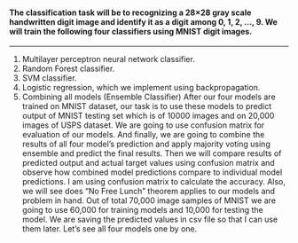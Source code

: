 #### The classification task will be to recognizing a 28×28 gray scale handwritten digit image and identify it as a digit among 0, 1, 2, ..., 9. We will train the following four classifiers using MNIST digit images.
---
1. Multilayer perceptron neural network classifier.
2. Random Forest classifier.
3. SVM classifier.
4. Logistic regression, which we implement using backpropagation.<br>
5. Combining all models (Ensemble Classifier)
After our four models are trained on MNIST dataset, our task is to use these models to predict output of MNIST testing set which is of 10000 images and on 20,000 images of USPS dataset. We are going to use confusion matrix for evaluation of our models. And finally, we are going to combine the results of all four model’s prediction and apply majority voting using ensemble and predict the final results. Then we will compare results of predicted output and actual target values using confusion matrix and observe how combined model predictions compare to individual model predictions. I am using confusion matrix to calculate the accuracy. Also, we will see does “No Free Lunch” theorem applies to our models and problem in hand.
Out of total 70,000 image samples of MNIST we are going to use 60,000 for training models and 10,000 for testing the model. We are saving the predicted values in csv file so that I can use them later. Let’s see all four models one by one.

